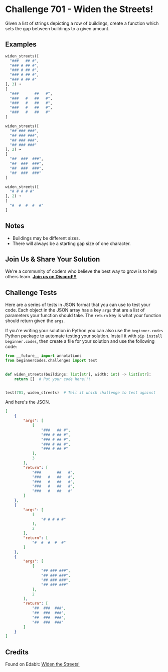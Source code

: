 # Challenge 701 - Widen the Streets!

Given a list of strings depicting a row of buildings, create a function which sets the gap between buildings to a given amount.

## Examples
```python
widen_streets([
  "###   ## #",
  "### # ## #",
  "### # ## #",
  "### # ## #",
  "### # ## #"
], 3) ➞
[
  "###       ##   #",
  "###   #   ##   #",
  "###   #   ##   #",
  "###   #   ##   #",
  "###   #   ##   #"
]

widen_streets([
  "## ### ###",
  "## ### ###",
  "## ### ###",
  "## ### ###"
], 2) ➞
[
  "##  ###  ###",
  "##  ###  ###",
  "##  ###  ###",
  "##  ###  ###"
]

widen_streets([
  "# # # # #"
], 2) ➞
[
  "#  #  #  #  #"
]
```
## Notes

- Buildings may be different sizes.
- There will always be a starting gap size of one character.

## Join Us & Share Your Solution

We're a community of coders who believe the best way to grow is to help others learn. **[Join us on Discord!!!](https://discord.gg/sfHykntuGy)**

## Challenge Tests

Here are a series of tests in JSON format that you can use to test your code. Each object in the JSON array has a key `args` that are a list of parameters your function should take. The `return` key is what your function should return given the `args`. 

If you're writing your solution in Python you can also use the `beginner.codes` Python package to automate testing your solution. Install it with `pip install beginner.codes`, then create a file for your solution and use the following code:
```python
from __future__ import annotations
from beginnercodes.challenges import test

    
def widen_streets(buildings: list[str], width: int) -> list[str]:
    return []  # Put your code here!!!


test(701, widen_streets)  # Tell it which challenge to test against
```
And here's the JSON.
```json
[
    {
        "args": [
            [
                "###   ## #",
                "### # ## #",
                "### # ## #",
                "### # ## #",
                "### # ## #"
            ],
            3
        ],
        "return": [
            "###       ##   #",
            "###   #   ##   #",
            "###   #   ##   #",
            "###   #   ##   #",
            "###   #   ##   #"
        ]
    },
    {
        "args": [
            [
                "# # # # #"
            ],
            2
        ],
        "return": [
            "#  #  #  #  #"
        ]
    },
    {
        "args": [
            [
                "## ### ###",
                "## ### ###",
                "## ### ###",
                "## ### ###"
            ],
            2
        ],
        "return": [
            "##  ###  ###",
            "##  ###  ###",
            "##  ###  ###",
            "##  ###  ###"
        ]
    }
]
```
## Credits

Found on Edabit: [Widen the Streets!](https://edabit.com/challenge/k87ztfzqrpPHvgNWR)
